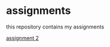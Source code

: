 # assignments
this repository contains my assignments

[assignment 2](https://github.com/N-MorenoBelloso/assignments/blob/master/Assignment_week_2.ipynb)
